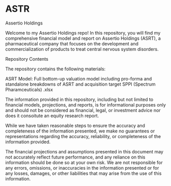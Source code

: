 # ASTR
Assertio Holdings

Welcome to my Assertio Holdings repo! In this repository, you will find my comprehensive financial model and report on Assertio Holdings (ASRT), a pharmaceutical company that focuses on the development and commercialization of products to treat central nervous system disorders.

Repository Contents

The repository contains the following materials:

ASRT Model: Full bottom-up valuation model including pro-forma and standalone breakdowns of ASRT and acquisition target SPPI (Spectrum Pharamceuticals)
            .xlsx
            
         



The information provided in this repository, including but not limited to financial models, projections, and reports, is for informational purposes only and should not be considered as financial, legal, or investment advice nor does it consoitute an equity research report.

While we have taken reasonable steps to ensure the accuracy and completeness of the information presented, we make no guarantees or representations regarding the accuracy, reliability, or completeness of the information provided.

The financial projections and assumptions presented in this document may not accurately reflect future performance, and any reliance on this information should be done so at your own risk. We are not responsible for any errors, omissions, 
or inaccuracies in the information presented or for any losses, damages, or other liabilities that may arise from the use of this information.

